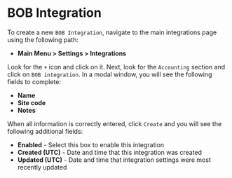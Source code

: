 # BOB Integration

To create a new `BOB Integration`, navigate to the main integrations page using the following path:

* **Main Menu &gt; Settings &gt; Integrations**

Look for the `+` icon and click on it. Next, look for the `Accounting` section and click on `BOB integration`. In a modal window, you will see the following fields to complete:

* **Name**
* **Site code**
* **Notes**

When all information is correctly entered, click `Create` and you will see the following additional fields:

* **Enabled** - Select this box to enable this integration
* **Created \(UTC\)** - Date and time that this integration was created
* **Updated \(UTC\)** - Date and time that integration settings were most recently updated

